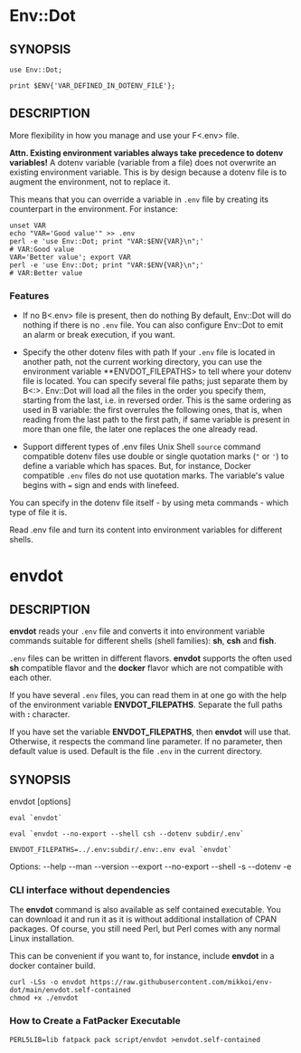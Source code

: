# Env::Dot

## SYNOPSIS

    use Env::Dot;

    print $ENV{'VAR_DEFINED_IN_DOTENV_FILE'};

## DESCRIPTION

More flexibility in how you manage and use your F<.env> file.

**Attn. Existing environment variables always take precedence to dotenv variables!**
A dotenv variable (variable from a file) does not overwrite
an existing environment variable. This is by design because
a dotenv file is to augment the environment, not to replace it.

This means that you can override a variable in `.env` file by creating
its counterpart in the environment. For instance:

    unset VAR
    echo "VAR='Good value'" >> .env
    perl -e 'use Env::Dot; print "VAR:$ENV{VAR}\n";'
    # VAR:Good value
    VAR='Better value'; export VAR
    perl -e 'use Env::Dot; print "VAR:$ENV{VAR}\n";'
    # VAR:Better value

### Features

* If no B<.env> file is present, then do nothing
    By default, Env::Dot will do nothing if there is no `.env` file.
    You can also configure Env::Dot to emit an alarm
    or break execution, if you want.

* Specify the other dotenv files with path
    If your `.env` file is located in another path,
    not the current working directory,
    you can use the environment variable
    **ENVDOT_FILEPATHS> to tell where your dotenv file is located.
    You can specify several file paths; just separate
    them by B<:>. Env::Dot will load all the files in the order
    you specify them, starting from the last, i.e. in reversed order.
    This is the same ordering as used in B<PATH> variable:
    the first overrules the following ones, that is, when reading from the last path
    to the first path, if same variable is present in more than one file, the later
    one replaces the one already read.

* Support different types of .env files
    Unix Shell `source` command compatible dotenv files use double or single quotation marks
    (`"` or `'`) to define a variable which has spaces. But, for instance,
    Docker compatible `.env` files do not use quotation marks. The variable's
    value begins with `=` sign and ends with linefeed.

You can specify in the dotenv file itself - by using meta commands -
which type of file it is.

Read .env file and turn its content into
environment variables for different shells.

# envdot

## DESCRIPTION

**envdot** reads your `.env` file and converts it
into environment variable commands suitable for
different shells (shell families): **sh**, **csh** and **fish**.

`.env` files can be written in different flavors.
**envdot** supports the often used **sh** compatible flavor and
the **docker** flavor which are not compatible with each other.

If you have several `.env` files, you can read them in at one go
with the help of the environment variable **ENVDOT_FILEPATHS**.
Separate the full paths with **:** character.

If you have set the variable **ENVDOT_FILEPATHS**, then **envdot** will use that.
Otherwise, it respects the command line parameter.
If no parameter, then default value is used. Default is the file
`.env` in the current directory.

## SYNOPSIS

envdot [options]

    eval `envdot`

    eval `envdot --no-export --shell csh --dotenv subdir/.env`

    ENVDOT_FILEPATHS=../.env:subdir/.env:.env eval `envdot`

Options:
    --help
    --man
    --version
    --export --no-export
    --shell -s
    --dotenv -e

### CLI interface without dependencies

The **envdot** command is also available
as self contained executable.
You can download it and run it as it is without
additional installation of CPAN packages.
Of course, you still need Perl, but Perl comes with any
normal Linux installation.

This can be convenient if you want to, for instance,
include **envdot** in a docker container build.

    curl -LSs -o envdot https://raw.githubusercontent.com/mikkoi/env-dot/main/envdot.self-contained
    chmod +x ./envdot

### How to Create a FatPacker Executable

    PERL5LIB=lib fatpack pack script/envdot >envdot.self-contained
